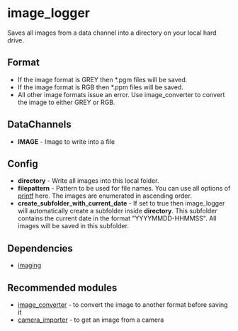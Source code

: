 # image_logger

Saves all images from a data channel into a directory on your local hard drive.

## Format
- If the image format is GREY then *.pgm files will be saved.
- If the image format is RGB then *.ppm files will be saved.
- All other image formats issue an error. Use image_converter to convert the image to either GREY or RGB.

## DataChannels
- **IMAGE** - Image to write into a file

## Config
- **directory** - Write all images into this local folder.
- **filepattern** - Pattern to be used for file names. You can use all options of [printf](http://www.cplusplus.com/reference/cstdio/printf/) here. The images are enumerated in ascending order.
- **create_subfolder_with_current_date** - If set to true then image_logger will automatically create a subfolder inside **directory**. This subfolder contains the current date in the format "YYYYMMDD-HHMMSS". All images will be saved in this subfolder.

## Dependencies
- [imaging](https://github.com/syxolk/imaging)

## Recommended modules
- [image_converter](https://github.com/syxolk/image_converter) - to convert the image to another format before saving it
- [camera_importer](https://github.com/Phibedy/camera) - to get an image from a camera
